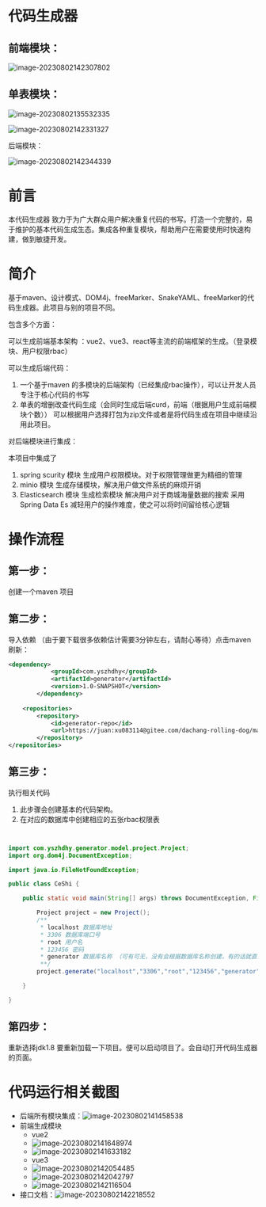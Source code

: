 # 代码生成器

## 前端模块：

![image-20230802142307802](./README.assets/image-20230802142307802.png)

## 单表模块：

![image-20230802135532335](./README.assets/image-20230802135532335.png)

![image-20230802142331327](./README.assets/image-20230802142331327.png)

后端模块：

![image-20230802142344339](./README.assets/image-20230802142344339.png)

# 前言

本代码生成器 致力于为广大群众用户解决重复代码的书写。打造一个完整的，易于维护的基本代码生成生态。集成各种重复模块，帮助用户在需要使用时快速构建，做到敏捷开发。



# 简介

基于maven、设计模式、DOM4j、freeMarker、SnakeYAML、freeMarker的代码生成器。此项目与别的项目不同。

包含多个方面：

可以生成前端基本架构 ：vue2、vue3、react等主流的前端框架的生成。（登录模块、用户权限rbac）

可以生成后端代码：

1. 一个基于maven 的多模块的后端架构（已经集成rbac操作），可以让开发人员专注于核心代码的书写
2. 单表的增删改查代码生成（会同时生成后端curd，前端（根据用户生成前端模块个数）） 可以根据用户选择打包为zip文件或者是将代码生成在项目中继续沿用此项目。

对后端模块进行集成：

本项目中集成了

1. spring scurity 模块  生成用户权限模块。对于权限管理做更为精细的管理
2. minio 模块   生成存储模块，解决用户做文件系统的麻烦开销
3. Elasticsearch 模块  生成检索模块 解决用户对于商城海量数据的搜索 采用Spring Data Es 减轻用户的操作难度，使之可以将时间留给核心逻辑



# 操作流程

## 第一步：

创建一个maven 项目

## 第二步：

导入依赖 （由于要下载很多依赖估计需要3分钟左右，请耐心等待）点击maven刷新：

```xml
<dependency> 
            <groupId>com.yszhdhy</groupId>  
            <artifactId>generator</artifactId>  
            <version>1.0-SNAPSHOT</version> 
        </dependency>  
    
    <repositories> 
        <repository> 
            <id>generator-repo</id>  
            <url>https://juan:xu083114@gitee.com/dachang-rolling-dog/maven-dependences/raw/master</url> 
        </repository> 
</repositories> 

```

## 第三步：

执行相关代码

1. 此步骤会创建基本的代码架构。
2. 在对应的数据库中创建相应的五张rbac权限表

```java


import com.yszhdhy.generator.model.project.Project;
import org.dom4j.DocumentException;

import java.io.FileNotFoundException;

public class CeShi {

    public static void main(String[] args) throws DocumentException, FileNotFoundException {

        Project project = new Project();
        /**
         * localhost 数据库地址
         * 3306 数据库端口号
         * root 用户名
         * 123456 密码
         * generator 数据库名称 （可有可无，没有会根据数据库名称创建，有的话就直接生成表）
         **/
        project.generate("localhost","3306","root","123456","generator");

    }

}

```

## 第四步：

重新选择jdk1.8 要重新加载一下项目。便可以启动项目了。会自动打开代码生成器的页面。



# 代码运行相关截图

- 后端所有模块集成：![image-20230802141458538](./README.assets/image-20230802141458538.png)
- 前端生成模块
  - vue2
  - ![image-20230802141648974](./README.assets/image-20230802141648974.png)
  - ![image-20230802141633182](./README.assets/image-20230802141633182.png)
  - vue3
  - ![image-20230802142054485](./README.assets/image-20230802142054485.png)
  - ![image-20230802142042797](./README.assets/image-20230802142042797.png)
  - ![image-20230802142116504](./README.assets/image-20230802142116504.png)
- 接口文档：![image-20230802142218552](./README.assets/image-20230802142218552.png)

